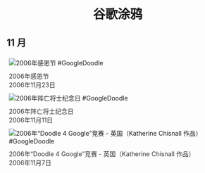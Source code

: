 
<h1 align="center"> 谷歌涂鸦 </h1>




## 11 月

<div class="image">


<img src="https://lh3.googleusercontent.com/YFSC2MOu83M5ZUAavmtQUn6tmEW7o1ZoC9XB4ZDtuyIySkFVzFgo2eQ8NXHCuRUYkereIMbu512PzEUe-CnAJSczF-ZFYR4jcJG7Ifg8_g=s660" alt="2006年感恩节 #GoogleDoodle" style="margin: 5px"/>
<div class="info" style="font-size: 14px; color:#333333; margin:5px"><div class="title">2006年感恩节</div><div class="date">2006年11月23日</div></div>

<img src="//www.google.com/logos/2006/poppy06.gif" alt="2006年阵亡将士纪念日 #GoogleDoodle" style="margin: 5px"/>
<div class="info" style="font-size: 14px; color:#333333; margin:5px"><div class="title">2006年阵亡将士纪念日</div><div class="date">2006年11月11日</div></div>

<img src="//www.google.com/logos/2006/uk_doodle4google06.gif" alt="2006年“Doodle 4 Google”竞赛 - 英国（Katherine Chisnall 作品） #GoogleDoodle" style="margin: 5px"/>
<div class="info" style="font-size: 14px; color:#333333; margin:5px"><div class="title">2006年“Doodle 4 Google”竞赛 - 英国（Katherine Chisnall 作品）</div><div class="date">2006年11月7日</div></div>

</div>








